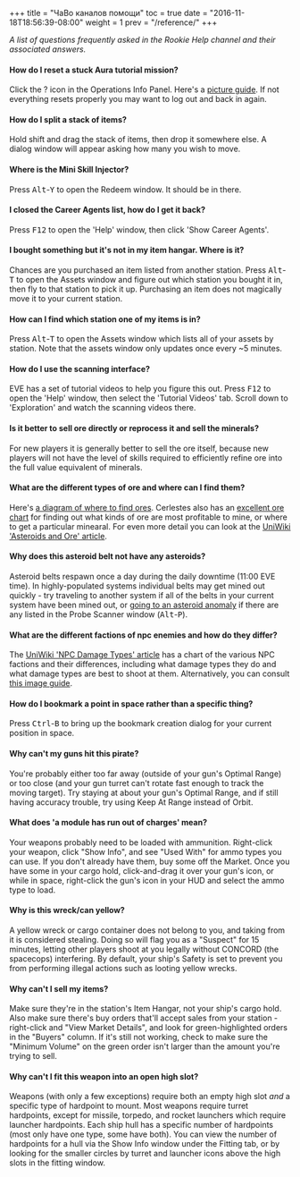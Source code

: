 +++
title = "ЧаВо каналов помощи"
toc = true
date = "2016-11-18T18:56:39-08:00"
weight = 1
prev = "/reference/"
+++

_A list of questions frequently asked in the Rookie Help channel
and their associated answers._

#### How do I reset a stuck Aura tutorial mission?

Click the ? icon in the Operations Info Panel. Here's a [picture guide](/images/reset-aura.png).
If not everything resets properly you may want to log out and back in again.

#### How do I split a stack of items?
Hold shift and drag the stack of items, then drop it somewhere else. A dialog window
will appear asking how many you wish to move.

#### Where is the Mini Skill Injector?
Press <kbd>Alt</kbd>-<kbd>Y</kbd> to open the Redeem window. It should be in there.

#### I closed the Career Agents list, how do I get it back?
Press <kbd>F12</kbd> to open the 'Help' window, then click 'Show Career Agents'.

#### I bought something but it's not in my item hangar. Where is it?
Chances are you purchased an item listed from another station. Press
<kbd>Alt</kbd>-<kbd>T</kbd> to open the Assets window and figure out which station
you bought it in, then fly to that station to pick it up. Purchasing an item does
not magically move it to your current station.

#### How can I find which station one of my items is in?
Press <kbd>Alt</kbd>-<kbd>T</kbd> to open the Assets window which lists all of your assets
by station. Note that the assets window only updates once every ~5 minutes.

#### How do I use the scanning interface?
EVE has a set of tutorial videos to help you figure this out. Press <kbd>F12</kbd> to
open the 'Help' window, then select the 'Tutorial Videos' tab. Scroll down to 'Exploration'
and watch the scanning videos there.

#### Is it better to sell ore directly or reprocess it and sell the minerals?
For new players it is generally better to sell the ore itself, because new players
will not have the level of skills required to efficiently refine ore into the full
value equivalent of minerals.

#### What are the different types of ore and where can I find them?
Here's [a diagram of where to find ores](/images/empireore.png).
Cerlestes also has an [excellent ore chart](http://ore.cerlestes.de/#site:ore) for finding
out what kinds of ore are most profitable to mine, or where to get a particular minearal. For even
more detail you can look at the
[UniWiki 'Asteroids and Ore' article](http://wiki.eveuniversity.org/Asteroids_and_Ore).

#### Why does this asteroid belt not have any asteroids?
Asteroid belts respawn once a day during the daily downtime (11:00 EVE time). In
highly-populated systems individual belts may get mined out quickly - try traveling
to another system if all of the belts in your current system have been mined out,
or [going to an asteroid anomaly](https://i.imgur.com/CSMNCc7.png) if there are any
listed in the Probe Scanner window (<kbd>Alt</kbd>-<kbd>P</kbd>).

#### What are the different factions of npc enemies and how do they differ?
The [UniWiki 'NPC Damage Types' article](http://wiki.eveuniversity.org/NPC_Damage_Types)
has a chart of the various NPC factions and their differences, including what damage types
they do and what damage types are best to shoot at them. Alternatively, you can consult
[this image guide](https://i.imgur.com/oRFky7H.png).

#### How do I bookmark a point in space rather than a specific thing?
Press <kbd>Ctrl</kbd>-<kbd>B</kbd> to bring up the bookmark creation dialog for your
current position in space.

#### Why can't my guns hit this pirate?
You're probably either too far away (outside of your gun's Optimal Range)
or too close (and your gun turret can't rotate fast enough to track the 
moving target).  Try staying at about your gun's Optimal Range, and if 
still having accuracy trouble, try using Keep At Range instead of Orbit.

#### What does 'a module has run out of charges' mean?
Your weapons probably need to be loaded with ammunition.
Right-click your weapon, click "Show Info", and see "Used With" for ammo types you can use.
If you don't already have them, buy some off the Market.
Once you have some in your cargo hold, click-and-drag it over your gun's icon,
or while in space, right-click the gun's icon in your HUD and select the ammo type to load.

#### Why is this wreck/can yellow?
A yellow wreck or cargo container does not belong to you, and taking from it is considered stealing.
Doing so will flag you as a "Suspect" for 15 minutes, letting other players shoot at you legally
without CONCORD (the spacecops) interfering.  By default, your ship's Safety is set to prevent you
from performing illegal actions such as looting yellow wrecks.

#### Why can't I sell my items?
Make sure they're in the station's Item Hangar, not your ship's cargo hold.
Also make sure there's buy orders that'll accept sales from your station - 
right-click and "View Market Details", and look for green-highlighted orders
in the "Buyers" column.  If it's still not working, check to make sure the
"Minimum Volume" on the green order isn't larger than the amount you're trying to sell.

#### Why can't I fit this weapon into an open high slot?
Weapons (with only a few exceptions) require both an empty high slot _and_ a specific type
of hardpoint to mount. Most weapons require turret hardpoints, except for missile, torpedo,
and rocket launchers which require launcher hardpoints. Each ship hull has a specific number
of hardpoints (most only have one type, some have both). You can view the number of hardpoints
for a hull via the Show Info window under the Fitting tab, or by looking for the smaller circles
by turret and launcher icons above the high slots in the fitting window.
